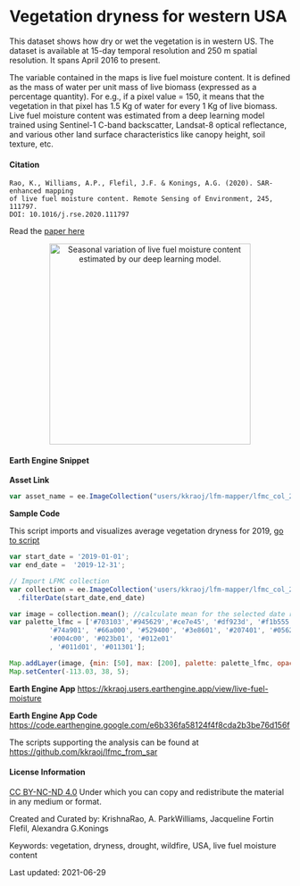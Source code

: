 # Vegetation dryness for western USA

This dataset shows how dry or wet the vegetation is in western US. The dataset is available at 15-day temporal resolution and 250 m spatial resolution. It spans April 2016 to present.

The variable contained in the maps is live fuel moisture content. It is defined as the mass of water per unit mass of live biomass (expressed as a percentage quantity). For e.g., if a pixel value = 150, it means that the vegetation in that pixel has 1.5 Kg of water for every 1 Kg of live biomass. Live fuel moisture content was estimated from a deep learning model trained using Sentinel-1 C-band backscatter, Landsat-8 optical reflectance, and various other land surface characteristics like canopy height, soil texture, etc.

#### Citation

```
Rao, K., Williams, A.P., Flefil, J.F. & Konings, A.G. (2020). SAR-enhanced mapping
of live fuel moisture content. Remote Sensing of Environment, 245, 111797.
DOI: 10.1016/j.rse.2020.111797
```

Read the [paper here](https://www.sciencedirect.com/science/article/pii/S003442572030167X)

<p align="center">
  <img width="360" src="https://github.com/kkraoj/lfmc_from_sar/blob/master/figures/lfmc_2_panels_projected_annotated.gif?raw=true" alt="Seasonal variation of live fuel moisture content estimated by our deep learning model.">
</p>

#### Earth Engine Snippet

**Asset Link**

```js
var asset_name = ee.ImageCollection("users/kkraoj/lfm-mapper/lfmc_col_25_may_2021")
```

**Sample Code**

This script imports and visualizes average vegetation dryness for 2019,
[go to script](https://code.earthengine.google.com/?scriptPath=users/sat-io/awesome-gee-catalog-examples:agriculture-vegetation-forestry/VEGETATION-DRYNESS-WESTERN-US)

```js
var start_date = '2019-01-01';
var end_date =  '2019-12-31';

// Import LFMC collection
var collection = ee.ImageCollection('users/kkraoj/lfm-mapper/lfmc_col_25_may_2021')
  .filterDate(start_date,end_date)

var image = collection.mean(); //calculate mean for the selected date range
var palette_lfmc = ['#703103','#945629','#ce7e45', '#df923d', '#f1b555', '#fcd163', '#99b718',
          '#74a901', '#66a000', '#529400', '#3e8601', '#207401', '#056201',
          '#004c00', '#023b01', '#012e01'
          , '#011d01', '#011301'];

Map.addLayer(image, {min: [50], max: [200], palette: palette_lfmc, opacity: 0.95}, 'LFMC mean');
Map.setCenter(-113.03, 38, 5);

```

**Earth Engine App** https://kkraoj.users.earthengine.app/view/live-fuel-moisture

**Earth Engine App Code** https://code.earthengine.google.com/e6b336fa58124f4f8cda2b3be76d156f

The scripts supporting the analysis can be found at https://github.com/kkraoj/lfmc_from_sar

#### License Information

[CC BY-NC-ND 4.0](https://creativecommons.org/licenses/by-nc-nd/4.0/) Under which you can copy and redistribute the material in any medium or format.

Created and Curated by: KrishnaRao, A. ParkWilliams, Jacqueline Fortin Flefil, Alexandra G.Konings

Keywords: vegetation, dryness, drought, wildfire, USA, live fuel moisture content

Last updated: 2021-06-29
